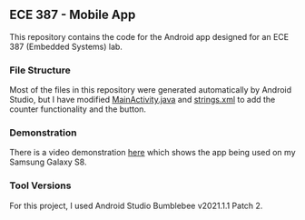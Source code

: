 ## ECE 387 - Mobile App

This repository contains the code for the Android app designed for an ECE 387 (Embedded Systems) lab.

### File Structure

Most of the files in this repository were generated automatically by Android Studio, but I have modified [MainActivity.java](https://github.com/chrisblutz/ece387-mobile-app/blob/master/app/src/main/java/com/github/chrisblutz/ece387/MainActivity.java) and [strings.xml](https://github.com/chrisblutz/ece387-mobile-app/blob/master/app/src/main/res/values/strings.xml) to add the counter functionality and the button.

### Demonstration

There is a video demonstration [here](https://youtu.be/yWGDNOT3u98) which shows the app being used on my Samsung Galaxy S8.

### Tool Versions

For this project, I used Android Studio Bumblebee v2021.1.1 Patch 2.
